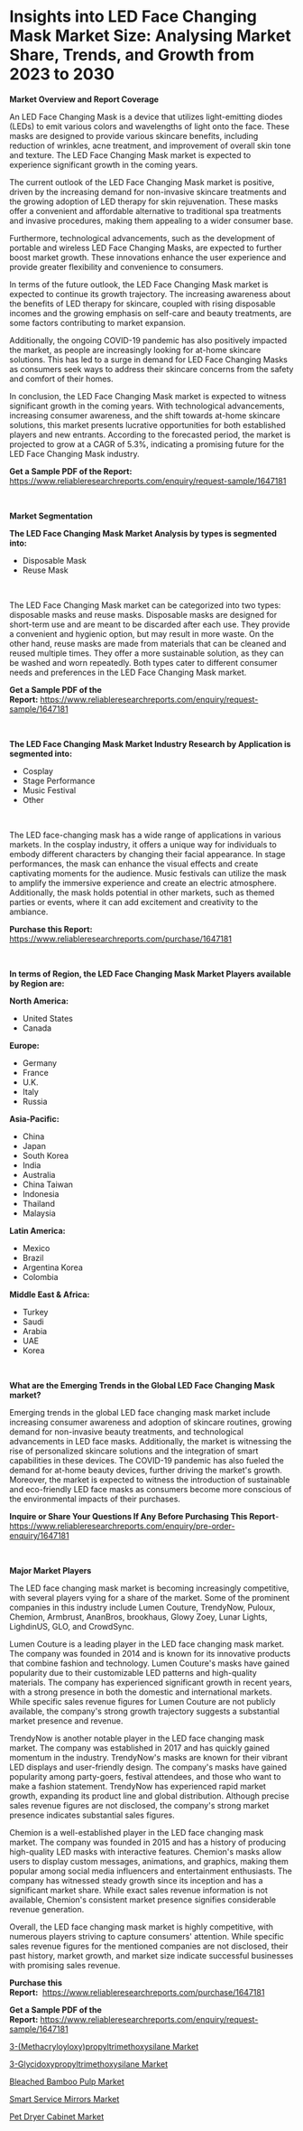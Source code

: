 <p><h1>Insights into LED Face Changing Mask Market Size: Analysing Market Share, Trends, and Growth from 2023 to 2030</h1></p><p><strong>Market Overview and Report Coverage</strong></p>
<p><p>An LED Face Changing Mask is a device that utilizes light-emitting diodes (LEDs) to emit various colors and wavelengths of light onto the face. These masks are designed to provide various skincare benefits, including reduction of wrinkles, acne treatment, and improvement of overall skin tone and texture. The LED Face Changing Mask market is expected to experience significant growth in the coming years.</p><p>The current outlook of the LED Face Changing Mask market is positive, driven by the increasing demand for non-invasive skincare treatments and the growing adoption of LED therapy for skin rejuvenation. These masks offer a convenient and affordable alternative to traditional spa treatments and invasive procedures, making them appealing to a wider consumer base.</p><p>Furthermore, technological advancements, such as the development of portable and wireless LED Face Changing Masks, are expected to further boost market growth. These innovations enhance the user experience and provide greater flexibility and convenience to consumers.</p><p>In terms of the future outlook, the LED Face Changing Mask market is expected to continue its growth trajectory. The increasing awareness about the benefits of LED therapy for skincare, coupled with rising disposable incomes and the growing emphasis on self-care and beauty treatments, are some factors contributing to market expansion.</p><p>Additionally, the ongoing COVID-19 pandemic has also positively impacted the market, as people are increasingly looking for at-home skincare solutions. This has led to a surge in demand for LED Face Changing Masks as consumers seek ways to address their skincare concerns from the safety and comfort of their homes.</p><p>In conclusion, the LED Face Changing Mask market is expected to witness significant growth in the coming years. With technological advancements, increasing consumer awareness, and the shift towards at-home skincare solutions, this market presents lucrative opportunities for both established players and new entrants. According to the forecasted period, the market is projected to grow at a CAGR of 5.3%, indicating a promising future for the LED Face Changing Mask industry.</p></p>
<p><strong>Get a Sample PDF of the Report:</strong> <a href="https://www.reliableresearchreports.com/enquiry/request-sample/1647181">https://www.reliableresearchreports.com/enquiry/request-sample/1647181</a></p>
<p>&nbsp;</p>
<p><strong>Market Segmentation</strong></p>
<p><strong>The LED Face Changing Mask Market Analysis by types is segmented into:</strong></p>
<p><ul><li>Disposable Mask</li><li>Reuse Mask</li></ul></p>
<p>&nbsp;</p>
<p><p>The LED Face Changing Mask market can be categorized into two types: disposable masks and reuse masks. Disposable masks are designed for short-term use and are meant to be discarded after each use. They provide a convenient and hygienic option, but may result in more waste. On the other hand, reuse masks are made from materials that can be cleaned and reused multiple times. They offer a more sustainable solution, as they can be washed and worn repeatedly. Both types cater to different consumer needs and preferences in the LED Face Changing Mask market.</p></p>
<p><strong>Get a Sample PDF of the Report:</strong>&nbsp;<a href="https://www.reliableresearchreports.com/enquiry/request-sample/1647181">https://www.reliableresearchreports.com/enquiry/request-sample/1647181</a></p>
<p>&nbsp;</p>
<p><strong>The LED Face Changing Mask Market Industry Research by Application is segmented into:</strong></p>
<p><ul><li>Cosplay</li><li>Stage Performance</li><li>Music Festival</li><li>Other</li></ul></p>
<p>&nbsp;</p>
<p><p>The LED face-changing mask has a wide range of applications in various markets. In the cosplay industry, it offers a unique way for individuals to embody different characters by changing their facial appearance. In stage performances, the mask can enhance the visual effects and create captivating moments for the audience. Music festivals can utilize the mask to amplify the immersive experience and create an electric atmosphere. Additionally, the mask holds potential in other markets, such as themed parties or events, where it can add excitement and creativity to the ambiance.</p></p>
<p><strong>Purchase this Report:</strong>&nbsp; <a href="https://www.reliableresearchreports.com/purchase/1647181">https://www.reliableresearchreports.com/purchase/1647181</a></p>
<p>&nbsp;</p>
<p><strong>In terms of Region, the LED Face Changing Mask Market Players available by Region are:</strong></p>
<p>
    <p> <strong> North America: </strong>
        <ul>
            <li>United States</li>
            <li>Canada</li>
        </ul>
        </p> 
    <p> <strong> Europe: </strong>
        <ul>
            <li>Germany</li>
            <li>France</li>
            <li>U.K.</li>
            <li>Italy</li>
            <li>Russia</li>
        </ul>
        </p> 
    <p> <strong> Asia-Pacific: </strong>
        <ul>
            <li>China</li>
            <li>Japan</li>
            <li>South Korea</li>
            <li>India</li>
            <li>Australia</li>
            <li>China Taiwan</li>
            <li>Indonesia</li>
            <li>Thailand</li>
            <li>Malaysia</li>
        </ul>
        </p> 
    <p> <strong> Latin America: </strong>
        <ul>
            <li>Mexico</li>
            <li>Brazil</li>
            <li>Argentina Korea</li>
            <li>Colombia</li>
        </ul>
        </p> 
    <p> <strong> Middle East & Africa: </strong>
        <ul>
            <li>Turkey</li>
            <li>Saudi</li>
            <li>Arabia</li>
            <li>UAE</li>
            <li>Korea</li>
        </ul>
    </p>
    </p>
<p>&nbsp;</p>
<p><strong>What are the Emerging Trends in the Global LED Face Changing Mask market?</strong></p>
<p><p>Emerging trends in the global LED face changing mask market include increasing consumer awareness and adoption of skincare routines, growing demand for non-invasive beauty treatments, and technological advancements in LED face masks. Additionally, the market is witnessing the rise of personalized skincare solutions and the integration of smart capabilities in these devices. The COVID-19 pandemic has also fueled the demand for at-home beauty devices, further driving the market's growth. Moreover, the market is expected to witness the introduction of sustainable and eco-friendly LED face masks as consumers become more conscious of the environmental impacts of their purchases.</p></p>
<p><strong>Inquire or Share Your Questions If Any Before Purchasing This Report</strong>- <a href="https://www.reliableresearchreports.com/enquiry/pre-order-enquiry/1647181">https://www.reliableresearchreports.com/enquiry/pre-order-enquiry/1647181</a></p>
<p>&nbsp;</p>
<p><strong>Major Market Players</strong></p>
<p><p>The LED face changing mask market is becoming increasingly competitive, with several players vying for a share of the market. Some of the prominent companies in this industry include Lumen Couture, TrendyNow, Puloux, Chemion, Armbrust, AnanBros, brookhaus, Glowy Zoey, Lunar Lights, LighdinUS, GLO, and CrowdSync.</p><p>Lumen Couture is a leading player in the LED face changing mask market. The company was founded in 2014 and is known for its innovative products that combine fashion and technology. Lumen Couture's masks have gained popularity due to their customizable LED patterns and high-quality materials. The company has experienced significant growth in recent years, with a strong presence in both the domestic and international markets. While specific sales revenue figures for Lumen Couture are not publicly available, the company's strong growth trajectory suggests a substantial market presence and revenue.</p><p>TrendyNow is another notable player in the LED face changing mask market. The company was established in 2017 and has quickly gained momentum in the industry. TrendyNow's masks are known for their vibrant LED displays and user-friendly design. The company's masks have gained popularity among party-goers, festival attendees, and those who want to make a fashion statement. TrendyNow has experienced rapid market growth, expanding its product line and global distribution. Although precise sales revenue figures are not disclosed, the company's strong market presence indicates substantial sales figures.</p><p>Chemion is a well-established player in the LED face changing mask market. The company was founded in 2015 and has a history of producing high-quality LED masks with interactive features. Chemion's masks allow users to display custom messages, animations, and graphics, making them popular among social media influencers and entertainment enthusiasts. The company has witnessed steady growth since its inception and has a significant market share. While exact sales revenue information is not available, Chemion's consistent market presence signifies considerable revenue generation.</p><p>Overall, the LED face changing mask market is highly competitive, with numerous players striving to capture consumers' attention. While specific sales revenue figures for the mentioned companies are not disclosed, their past history, market growth, and market size indicate successful businesses with promising sales revenue.</p></p>
<p><strong>Purchase this Report:</strong>&nbsp;&nbsp;<a href="https://www.reliableresearchreports.com/purchase/1647181">https://www.reliableresearchreports.com/purchase/1647181</a></p>
<p></p>
<p><strong>Get a Sample PDF of the Report:</strong>&nbsp;<a href="https://www.reliableresearchreports.com/enquiry/request-sample/1647181">https://www.reliableresearchreports.com/enquiry/request-sample/1647181</a></p>
<p><p><a href="https://github.com/provorikovar/Market-Research-Report-List-1/blob/main/3-methacryloyloxypropyltrimethoxysilane-market.md">3-(Methacryloyloxy)propyltrimethoxysilane Market</a></p><p><a href="https://github.com/kipkeeva/Market-Research-Report-List-1/blob/main/3-glycidoxypropyltrimethoxysilane-market.md">3-Glycidoxypropyltrimethoxysilane Market</a></p><p><a href="https://medium.com/@verlielesch1927/bleached-bamboo-pulp-market-exploring-market-share-market-trends-and-future-growth-8083d7e22724">Bleached Bamboo Pulp Market</a></p><p><a href="https://www.linkedin.com/pulse/smart-service-mirrors-market-insights-players-forecast-santosh-kumar-xqrse/">Smart Service Mirrors Market</a></p><p><a href="https://www.linkedin.com/pulse/pet-dryer-cabinet-market-size-share-global-analysis-report-amsff/">Pet Dryer Cabinet Market</a></p></p>